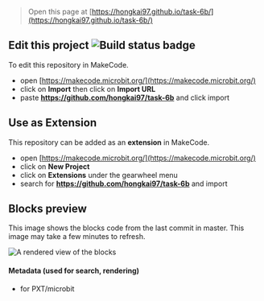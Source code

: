 
> Open this page at [https://hongkai97.github.io/task-6b/](https://hongkai97.github.io/task-6b/)

## Edit this project ![Build status badge](https://github.com/hongkai97/task-6b/workflows/MakeCode/badge.svg)

To edit this repository in MakeCode.

* open [https://makecode.microbit.org/](https://makecode.microbit.org/)
* click on **Import** then click on **Import URL**
* paste **https://github.com/hongkai97/task-6b** and click import

## Use as Extension

This repository can be added as an **extension** in MakeCode.

* open [https://makecode.microbit.org/](https://makecode.microbit.org/)
* click on **New Project**
* click on **Extensions** under the gearwheel menu
* search for **https://github.com/hongkai97/task-6b** and import

## Blocks preview

This image shows the blocks code from the last commit in master.
This image may take a few minutes to refresh.

![A rendered view of the blocks](https://github.com/hongkai97/task-6b/raw/master/.github/makecode/blocks.png)

#### Metadata (used for search, rendering)

* for PXT/microbit
<script src="https://makecode.com/gh-pages-embed.js"></script><script>makeCodeRender("{{ site.makecode.home_url }}", "{{ site.github.owner_name }}/{{ site.github.repository_name }}");</script>
